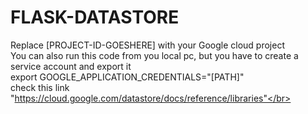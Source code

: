# FLASK-DATASTORE
Replace [PROJECT-ID-GOESHERE] with your Google cloud project</br>
 You can also run this code from you local pc, but you have to create a service account and export it</br>
 export GOOGLE_APPLICATION_CREDENTIALS="[PATH]" </br>
 check this link "https://cloud.google.com/datastore/docs/reference/libraries"</br>
